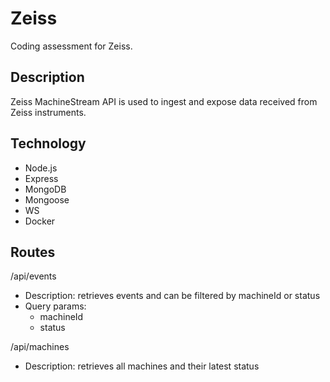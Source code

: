 # Zeiss

Coding assessment for Zeiss.

## Description

Zeiss MachineStream API is used to ingest and expose data received from Zeiss instruments.

## Technology

- Node.js
- Express
- MongoDB
- Mongoose
- WS
- Docker

## Routes

/api/events

- Description: retrieves events and can be filtered by machineId or status
- Query params:
  - machineId
  - status

/api/machines

- Description: retrieves all machines and their latest status
